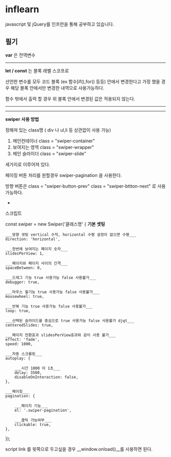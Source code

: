 # inflearn

javascript 및 jQuery를 인프런을 통해 공부하고 있습니다.



## 필기

__var__ 은 전역변수

---

__let / const__ 는 블록 레벨 스코프로 

선언한 변수를 모두 코드 블록 (ex 함수[if(),for() 등등) 안에서 
변경한다고 가정 했을 경우 해당 블록 안에서만 변경한 내역으로 사용가능하다.

함수 밖에서 출력 할 경우 위 블록 안에서 변경된 값은 적용되지 않는다.

---

---


__swiper__ __사용 방법__

정해져 있는 class명 ( div 나 ul,li 등 상관없이 사용 가능)

1. 메인컨테이너 class = "swiper-container"
2. 보여지는 영역 class = "swiper-wrapper"
3. 메인 슬라이더 class = "swiper-slide"

세가지로 이루어져 있다.

페이징 버튼 처리를 원할경우
swiper-pagination 을 사용한다.

방향 버튼은
class = "swiper-button-prev"
class = "swiper-bttton-next"
로 사용 가능하다.

-

스크립트

const swiper = new Swiper('클래스명' {
__기본 셋팅__

    ___방향 셋팅 vertical 수직, horizontal 수평 설정이 없으면 수평___
    direction: 'horizontal',
    
    ___한번에 보여지는 페이지 숫자___
    slidesPerView: 1,
    
    ___페이지와 페이지 사이의 간격___
    spaceBetween: 0,
    
    ___드레그 기능 true 사용가능 false 사용불가___
    debugger: true,
    
    ___마우스 휠기능 true 사용가능 false 사용불가___
    mousewheel: true,
    
    ___반복 기능 true 사용가능 false 사용불가___
    loop: true,
    
    ___선택된 슬라이드를 중심으로 true 사용가능 false 사용불가 djqt___
    centeredSlides: true,
    
    ___페이지 전환효과 slidesPerView효과와 같이 사용 불가___
    effect: 'fade',
    speed: 1000,
    
    ___자동 스크를링___
    autoplay: {
    
        ___시간 1000 이 1초___
        delay: 3500,
        disableOnInteraction: false,
    },
    
    ___페이징___
    pagination: {
    
        ___페이지 기능___
        el: '.swiper-pagination',
        
        ___클릭 가능여부___
        clickable: true,
    },
});

script link 를 윗쪽으로 두고싶을 경우 __window.onload()__를 사용하면 된다.
